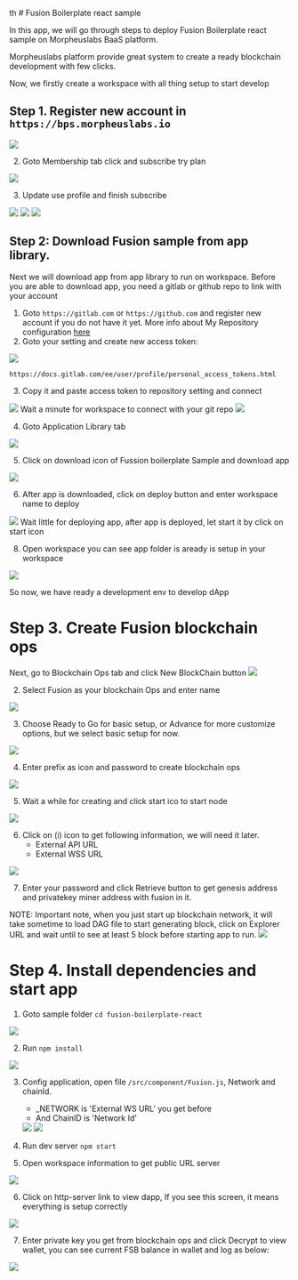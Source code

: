  th # Fusion Boilerplate react sample

In this app, we will go through steps to deploy Fusion Boilerplate react sample on Morpheuslabs BaaS platform.

Morpheuslabs platform provide great system to create a ready blockchain development with few clicks.

Now, we firstly create a workspace with all thing setup to start develop

## Step 1. Register new account in `https://bps.morpheuslabs.io`

<img src="public/images/screens/a-1.png"/>

2. Goto Membership tab click and subscribe try plan
<img src="public/images/screens/a-2.png"/>

3. Update use profile and finish subscribe
<img src="public/images/screens/a-3.png"/>
<img src="public/images/screens/a-41.png"/>
<img src="public/images/screens/a-4.png"/>

## Step 2: Download Fusion sample from app library.

Next we will download app from app library to run on workspace. Before you are able to download app, you need a gitlab or github repo to link with your account
1. Goto `https://gitlab.com` or `https://github.com` and register new account if you do not have it yet. More info about My Repository configuration <a href="https://docs.morpheuslabs.io/docs/configuration">here</a>
2. Goto your setting and create new access token:
<img src="public/images/screens/a-5.png"/>

`https://docs.gitlab.com/ee/user/profile/personal_access_tokens.html`

3. Copy it and paste access token to repository setting and connect
<img src="public/images/screens/a-6.png"/>
Wait a minute for workspace to connect with your git repo
<img src="public/images/screens/a-7.png"/>

4. Goto Application Library tab
<img src="public/images/screens/a-8.png"/>

5. Click on download icon of Fussion boilerplate Sample and download app
<img src="public/images/screens/a-9.png"/>

6. After app is downloaded, click on deploy button and enter workspace name to deploy
<img src="public/images/screens/a-10.png"/>
Wait little for deploying app, after app is deployed, let start it by click on start icon

8. Open workspace you can see app folder is aready is setup in your workspace
<img src="public/images/screens/a-11.png"/>

So now, we have ready a development env to develop dApp

# Step 3. Create Fusion blockchain ops

Next, go to Blockchain Ops tab and click New BlockChain button
<img src="public/images/screens/b-1.png"/>

2. Select Fusion as your blockchain Ops and enter name
<img src="public/images/screens/b-2.png"/>

3. Choose Ready to Go for basic setup, or Advance for more customize options, but we select basic setup for now.
<img src="public/images/screens/b-3.png"/>

4. Enter prefix as icon and password to create blockchain ops
<img src="public/images/screens/b-4.png"/>

5. Wait a while for creating and click start ico to start node
<img src="public/images/screens/b-5.png"/>

6. Click on (i) icon to get following information, we will need it later.
    - External API URL
    - External WSS URL
<img src="public/images/screens/b-8.png"/>

7. Enter your password and click Retrieve button to get genesis address and privatekey miner address with fusion in it.

NOTE: Important note, when you just start up blockchain network, it will take sometime to load DAG file to start generating block, click on Explorer URL and wait until to see at least 5 block before starting app to run.
<img src="public/images/screens/b-7.png"/>


# Step 4. Install dependencies and start app

1. Goto sample folder
`cd fusion-boilerplate-react`
<img src="public/images/screens/ws-1.png"/>

2. Run `npm install`
<img src="public/images/screens/ws-2.png"/>

3. Config application, open file `/src/component/Fusion.js`, Network and chainId.
    - _NETWORK is 'External WS URL' you get before
    - And ChainID is 'Network Id'
    <img src="public/images/screens/ws-3.png"/>
    <img src="public/images/screens/ws-31.png"/>

4. Run dev server `npm start`
5. Open workspace information to get public URL server
<img src="public/images/screens/ws-4.png"/>

6. Click on http-server link to view dapp, If you see this screen, it means everything is setup correctly
<img src="public/images/screens/ws-5.png"/>

7. Enter private key you get from blockchain ops and click Decrypt to view wallet, you can see current FSB balance in wallet and log as below:
<img src="public/images/screens/ws-6.png"/>